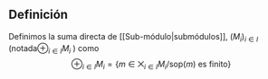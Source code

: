 
## Definición

Definimos la suma directa de [[Sub-módulo|submódulos]], $(M_{i})_{i \in I}$ (notada$\oplus_{i \in I} M_{i}$ ) como 
$$
\oplus_{i \in I} M_{i} = \{ m\in \bigtimes_{i\in I}M_{i} / \text{sop}(m) \text{ es finito} \}
$$